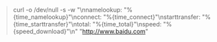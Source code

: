 

>curl -o /dev/null -s -w "\nnamelookup: "%{time_namelookup}"\nconnect: "%{time_connect}"\nstarttransfer: "%{time_starttransfer}"\ntotal: "%{time_total}"\nspeed: "%{speed_download}"\n" "http://www.baidu.com"
